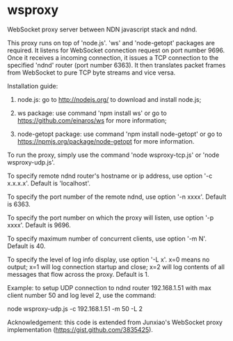 wsproxy
=======

WebSocket proxy server between NDN javascript stack and ndnd.

This proxy runs on top of 'node.js'. 'ws' and 'node-getopt' packages are required. It listens for WebSocket connection request on port number 9696. Once it receives a incoming connection, it issues a TCP connection to the specified 'ndnd' router (port number 6363). It then translates packet frames from WebSocket to pure TCP byte streams and vice versa.

Installation guide:

1) node.js: go to http://nodejs.org/ to download and install node.js;

2) ws package: use command 'npm install ws' or go to https://github.com/einaros/ws for more information;

3) node-getopt package: use command 'npm install node-getopt' or go to https://npmjs.org/package/node-getopt for more information.


To run the proxy, simply use the command 'node wsproxy-tcp.js' or 'node wsproxy-udp.js'.

To specify remote ndnd router's hostname or ip address, use option '-c x.x.x.x'. Default is 'localhost'.

To specify the port number of the remote ndnd, use option '-n xxxx'. Default is 6363.

To specify the port number on which the proxy will listen, use option '-p xxxx'. Default is 9696.

To specify maximum number of concurrent clients, use option '-m N'. Default is 40.

To specify the level of log info display, use option '-L x'. x=0 means no output; x=1 will log connection startup and close; x=2 will log contents of all messages that flow across the proxy. Default is 1.

Example: to setup UDP connection to ndnd router 192.168.1.51 with max client number 50 and log level 2, use the command:

node wsproxy-udp.js -c 192.168.1.51 -m 50 -L 2

Acknowledgement: this code is extended from Junxiao's WebSocket proxy implementation (https://gist.github.com/3835425).